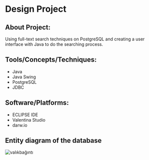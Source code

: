 # Design Project

## About Project:
Using full-text search techniques on PostgreSQL and creating a user interface with Java to do the searching process.

## Tools/Concepts/Techniques:

+ Java
+ Java Swing
+ PostgreSQL
+ JDBC

## Software/Platforms:

+ ECLIPSE IDE
+ Valentina Studio
+ darw.io

## Entity diagram of the database

![valıkbağıntı](https://user-images.githubusercontent.com/75321471/209316212-75b4a92b-c8ff-435a-8af3-a6f2985f2016.png)
